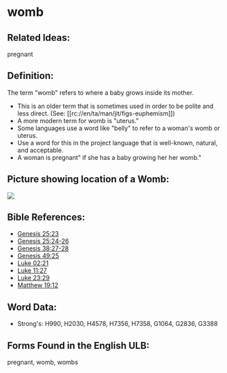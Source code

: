 # womb

## Related Ideas:

pregnant

## Definition:

The term "womb" refers to where a baby grows inside its mother.

* This is an older term that is sometimes used in order to be polite and less direct. (See: [[rc://en/ta/man/jit/figs-euphemism]])
* A more modern term for womb is "uterus."
* Some languages use a word like "belly" to refer to a woman's womb or uterus.
* Use a word for this in the project language that is well-known, natural, and acceptable.
* A woman is pregnant" if she has a baby growing her her womb."

## Picture showing location of a Womb:

<a href="https://content.bibletranslationtools.org/WycliffeAssociates/en_tw/raw/branch/master/PNGs/w/Womb.png"><img src="https://content.bibletranslationtools.org/WycliffeAssociates/en_tw/raw/branch/master/PNGs/w/Womb.png" ></a>

## Bible References:

* [Genesis 25:23](rc://en/tn/help/gen/25/23)
* [Genesis 25:24-26](rc://en/tn/help/gen/25/24)
* [Genesis 38:27-28](rc://en/tn/help/gen/38/27)
* [Genesis 49:25](rc://en/tn/help/gen/49/25)
* [Luke 02:21](rc://en/tn/help/luk/02/21)
* [Luke 11:27](rc://en/tn/help/luk/11/27)
* [Luke 23:29](rc://en/tn/help/luk/23/29)
* [Matthew 19:12](rc://en/tn/help/mat/19/12)

## Word Data:

* Strong's: H990, H2030, H4578, H7356, H7358, G1064, G2836, G3388

## Forms Found in the English ULB:

pregnant, womb, wombs
